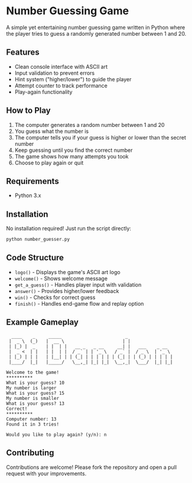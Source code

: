 
# Number Guessing Game


A simple yet entertaining number guessing game written in Python where the player tries to guess a randomly generated number between 1 and 20.

## Features

- Clean console interface with ASCII art
- Input validation to prevent errors
- Hint system ("higher/lower") to guide the player
- Attempt counter to track performance
- Play-again functionality

## How to Play

1. The computer generates a random number between 1 and 20
2. You guess what the number is
3. The computer tells you if your guess is higher or lower than the secret number
4. Keep guessing until you find the correct number
5. The game shows how many attempts you took
6. Choose to play again or quit

## Requirements

- Python 3.x

## Installation

No installation required! Just run the script directly:

```bash
python number_guesser.py
```

## Code Structure

- `logo()` - Displays the game's ASCII art logo
- `welcome()` - Shows welcome message
- `get_a_guess()` - Handles player input with validation
- `answer()` - Provides higher/lower feedback
- `win()` - Checks for correct guess
- `finish()` - Handles end-game flow and replay option

## Example Gameplay

```
  ____    _     _____                        _                  
 |  _ \  (_)   |  __ \                      | |                 
 | |_) |  _    | |  | |   __ _   _ __     __| |   ___    _ __  
 |  _ <  | |   | |  | |  / _` | | '_ \   / _` |  / _ \  | '_ \ 
 | |_) | | |   | |__| | | (_| | | | | | | (_| | | (_) | | | | |
 |____/  |_|   |_____/   \__,_| |_| |_|  \__,_|  \___/  |_| |_|

Welcome to the game!
**********
What is your guess? 10
My number is larger
What is your guess? 15
My number is smaller
What is your guess? 13
Correct!
**********
Computer number: 13
Found it in 3 tries!

Would you like to play again? (y/n): n
```

## Contributing

Contributions are welcome! Please fork the repository and open a pull request with your improvements.

